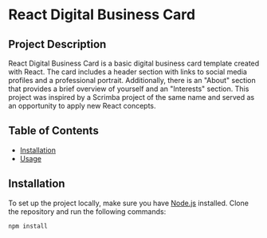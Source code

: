 # React Digital Business Card

## Project Description

React Digital Business Card is a basic digital business card template created with React. The card includes a header section with links to social media profiles and a professional portrait. Additionally, there is an "About" section that provides a brief overview of yourself and an "Interests" section. This project was inspired by a Scrimba project of the same name and served as an opportunity to apply new React concepts.

## Table of Contents

- [Installation](#installation)
- [Usage](#usage)

## Installation

To set up the project locally, make sure you have [Node.js](https://nodejs.org/) installed. Clone the repository and run the following commands:

```bash
npm install
